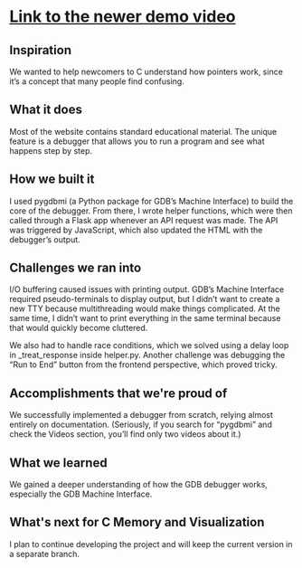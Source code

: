 # [Link to the newer demo video](https://www.reddit.com/r/developersIndia/comments/1n6w0ao/for_a_hackathon_made_a_c_debugger_frontend_in_an/)

## Inspiration

We wanted to help newcomers to C understand how pointers work, since it’s a concept that many people find confusing.

## What it does

Most of the website contains standard educational material. The unique feature is a debugger that allows you to run a program and see what happens step by step.

## How we built it

I used pygdbmi (a Python package for GDB’s Machine Interface) to build the core of the debugger. From there, I wrote helper functions, which were then called through a Flask app whenever an API request was made. The API was triggered by JavaScript, which also updated the HTML with the debugger’s output.

## Challenges we ran into

I/O buffering caused issues with printing output. GDB’s Machine Interface required pseudo-terminals to display output, but I didn’t want to create a new TTY because multithreading would make things complicated. At the same time, I didn’t want to print everything in the same terminal because that would quickly become cluttered.

We also had to handle race conditions, which we solved using a delay loop in _treat_response inside helper.py. Another challenge was debugging the “Run to End” button from the frontend perspective, which proved tricky.

## Accomplishments that we're proud of

We successfully implemented a debugger from scratch, relying almost entirely on documentation. (Seriously, if you search for “pygdbmi” and check the Videos section, you’ll find only two videos about it.)

## What we learned

We gained a deeper understanding of how the GDB debugger works, especially the GDB Machine Interface.

## What's next for C Memory and Visualization

I plan to continue developing the project and will keep the current version in a separate branch.


